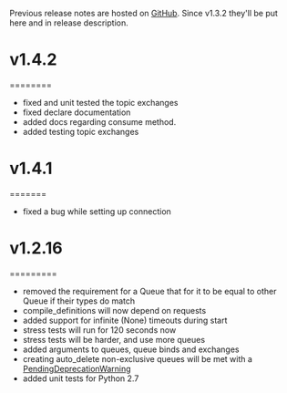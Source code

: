 Previous release notes are hosted on [GitHub](https://github.com/smok-serwis/coolamqp/releases).
Since v1.3.2 they'll be put here and in release description.

# v1.4.2
========

* fixed and unit tested the topic exchanges
* fixed declare documentation
* added docs regarding consume method.
* added testing topic exchanges

# v1.4.1
=======

* fixed a bug while setting up connection

# v1.2.16
=========

* removed the requirement for a Queue that for it to be equal to other Queue if their types do match
* compile_definitions will now depend on requests
* added support for infinite (None) timeouts during start
* stress tests will run for 120 seconds now
* stress tests will be harder, and use more queues
* added arguments to queues, queue binds and exchanges
* creating auto_delete non-exclusive queues will be met with a [PendingDeprecationWarning](https://www.rabbitmq.com/blog/2021/08/21/4.0-deprecation-announcements)
* added unit tests for Python 2.7
